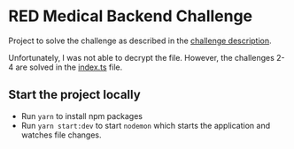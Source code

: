 # RED Medical Backend Challenge

Project to solve the challenge as described in the [challenge description](./CHALLENGE.MD).

Unfortunately, I was not able to decrypt the file. However, the challenges 2-4 are solved in the [index.ts](./src/index.ts) file.

## Start the project locally

- Run `yarn` to install npm packages
- Run `yarn start:dev` to start `nodemon` which starts the application and watches file changes.
